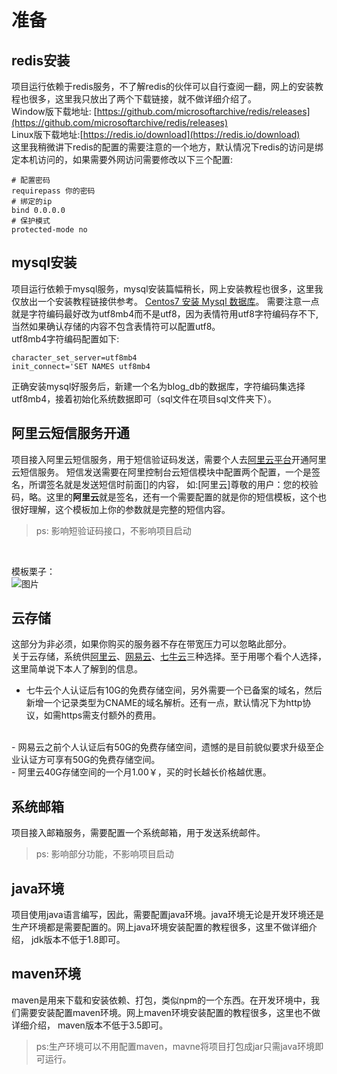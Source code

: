 
# 准备

## redis安装

项目运行依赖于redis服务，不了解redis的伙伴可以自行查阅一翻，网上的安装教程也很多，这里我只放出了两个下载链接，就不做详细介绍了。
<br>
Window版下载地址: [https://github.com/microsoftarchive/redis/releases](https://github.com/microsoftarchive/redis/releases)
<br>
Linux版下载地址:[https://redis.io/download](https://redis.io/download)
<br>
这里我稍微讲下redis的配置的需要注意的一个地方，默认情况下redis的访问是绑定本机访问的，如果需要外网访问需要修改以下三个配置:
 ```
# 配置密码
requirepass 你的密码
# 绑定的ip
bind 0.0.0.0
# 保护模式
protected-mode no
 ```
## mysql安装

项目运行依赖于mysql服务，mysql安装篇幅稍长，网上安装教程也很多，这里我仅放出一个安装教程链接供参考。
[Centos7 安装 Mysql 数据库](https://cloud.tencent.com/developer/article/1329000)。
需要注意一点就是字符编码最好改为utf8mb4而不是utf8，因为表情符用utf8字符编码存不下,当然如果确认存储的内容不包含表情符可以配置utf8。
<br>
utf8mb4字符编码配置如下:
```
character_set_server=utf8mb4
init_connect='SET NAMES utf8mb4
```
正确安装mysql好服务后，新建一个名为blog_db的数据库，字符编码集选择utf8mb4，接着初始化系统数据即可（sql文件在项目sql文件夹下）。

## 阿里云短信服务开通

项目接入阿里云短信服务，用于短信验证码发送，需要个人去[阿里云平台](https://www.aliyun.com/product/sms)开通阿里云短信服务。
短信发送需要在阿里控制台云短信模块中配置两个配置，一个是签名，所谓签名就是发送短信时前面[]的内容，
如:[阿里云]尊敬的用户：您的校验码，略。这里的<b>阿里云</b>就是签名，还有一个需要配置的就是你的短信模板，这个也很好理解，这个模板加上你的参数就是完整的短信内容。
> ps: 影响短验证码接口，不影响项目启动
<br>

模板栗子：
<br>
![图片](http://qiniu.poile.cn/sms.png)

## 云存储

这部分为非必须，如果你购买的服务器不存在带宽压力可以忽略此部分。
<br>
关于云存储，系统供[阿里云](https://www.aliyun.com/product/oss)、[网易云](https://www.163yun.com/product/nos?entry=dh01040203)、[七牛云](https://www.qiniu.com/products/kodo)三种选择。至于用哪个看个人选择，这里简单说下本人了解到的信息。
<br>
- 七牛云个人认证后有10G的免费存储空间，另外需要一个已备案的域名，然后新增一个记录类型为CNAME的域名解析。还有一点，默认情况下为http协议，如需https需支付额外的费用。
<br>
- 网易云之前个人认证后有50G的免费存储空间，遗憾的是目前貌似要求升级至企业认证方可享有50G的免费存储空间。
<br>
- 阿里云40G存储空间的一个月1.00￥，买的时长越长价格越优惠。
<br>

## 系统邮箱

项目接入邮箱服务，需要配置一个系统邮箱，用于发送系统邮件。

> ps: 影响部分功能，不影响项目启动

## java环境

项目使用java语言编写，因此，需要配置java环境。java环境无论是开发环境还是生产环境都是需要配置的。网上java环境安装配置的教程很多，这里不做详细介绍，
jdk版本不低于1.8即可。

## maven环境

maven是用来下载和安装依赖、打包，类似npm的一个东西。在开发环境中，我们需要安装配置maven环境。网上maven环境安装配置的教程很多，这里也不做详细介绍，
maven版本不低于3.5即可。
> ps:生产环境可以不用配置maven，mavne将项目打包成jar只需java环境即可运行。
